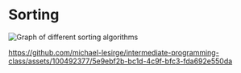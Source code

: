 # Sorting

![Graph of different sorting algorithms](https://github.com/michael-lesirge/intermediate-programming-class/assets/100492377/40218073-0a35-422f-9b32-bb3ee3a92dee)


https://github.com/michael-lesirge/intermediate-programming-class/assets/100492377/5e9ebf2b-bc1d-4c9f-bfc3-fda692e550da

